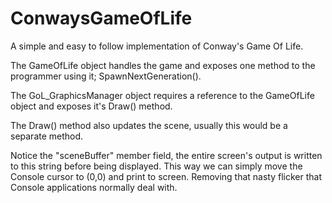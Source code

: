 # ConwaysGameOfLife
A simple and easy to follow implementation of Conway's Game Of Life.

The GameOfLife object handles the game and exposes one method to the programmer using it; SpawnNextGeneration().

The GoL_GraphicsManager object requires a reference to the GameOfLife object and exposes it's Draw() method. 

The Draw() method also updates the scene, usually this would be a separate method. 

Notice the "sceneBuffer" member field, the entire screen's output is written to this string before being displayed.
This way we can simply move the Console cursor to (0,0) and print to screen. Removing that nasty flicker that Console applications
normally deal with. 
